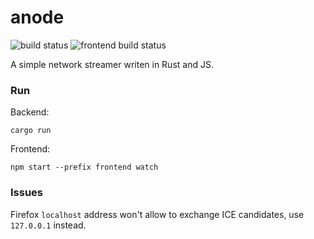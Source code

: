# anode
<img src="https://github.com/sergystepanov/anode/workflows/Rust/badge.svg" alt="build status"> <img src="https://github.com/sergystepanov/anode/workflows/Frontend%20CI/badge.svg" alt="frontend build status">

A simple network streamer writen in Rust and JS.

### Run

Backend:
```shell
cargo run
```

Frontend:
```shell
npm start --prefix frontend watch
```

### Issues

Firefox `localhost` address won't allow to exchange ICE candidates, use `127.0.0.1` instead.
